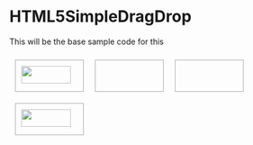 HTML5SimpleDragDrop
===================


This will be the base sample code for this 

<!DOCTYPE HTML>
<html>
<head>
<style>
#div1, #div2,#div3, #div4
{float:left; width:100px; height:35px; margin:10px;padding:10px;border:1px solid #aaaaaa;}
</style>
<script>
function allowDrop(ev) {
    ev.preventDefault();
}

function drag(ev) {
    ev.dataTransfer.setData("text/html", ev.target.id);
}

function drop(ev) {
    ev.preventDefault();
    var data = ev.dataTransfer.getData("text/html");
    ev.target.appendChild(document.getElementById(data));
	alert(document.getElementById(data))
	alert(ev.target.id)
		alert(data)
}
</script>
</head>
<body>

<div id="div1" ondrop="drop(event)" ondragover="allowDrop(event)">
  <img src="img_w3slogo.gif" draggable="true" ondragstart="drag(event)" id="drag1" width="88" height="31">
</div>

<div id="div2" ondrop="drop(event)" ondragover="allowDrop(event)"></div>
<div id="div3" ondrop="drop(event)" ondragover="allowDrop(event)"></div>
<div id="div4" ondrop="drop(event)" ondragover="allowDrop(event)">
  <img src="img_w3slogo.gif" draggable="true" ondragstart="drag(event)" id="drag2" width="88" height="31">
</div>
</body>
</html>
